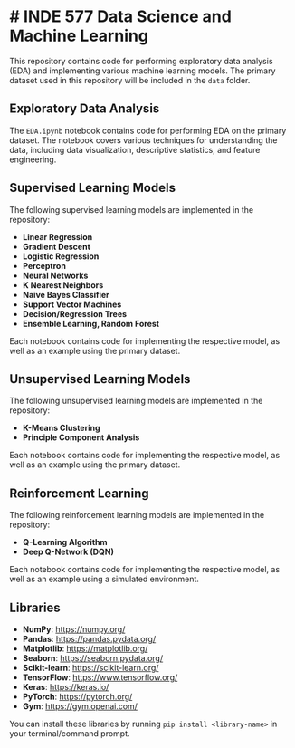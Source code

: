 
# # INDE 577 Data Science and Machine Learning

This repository contains code for performing exploratory data analysis (EDA) and implementing various machine learning models. The primary dataset used in this repository will be included in the `data` folder.

## Exploratory Data Analysis

The `EDA.ipynb` notebook contains code for performing EDA on the primary dataset. The notebook covers various techniques for understanding the data, including data visualization, descriptive statistics, and feature engineering.

## Supervised Learning Models

The following supervised learning models are implemented in the repository:

- **Linear Regression**
- **Gradient Descent** 
- **Logistic Regression**
- **Perceptron**
- **Neural Networks**
- **K Nearest Neighbors**
- **Naive Bayes Classifier**
- **Support Vector Machines**
- **Decision/Regression Trees**
- **Ensemble Learning, Random Forest**

Each notebook contains code for implementing the respective model, as well as an example using the primary dataset.

## Unsupervised Learning Models

The following unsupervised learning models are implemented in the repository:

- **K-Means Clustering**
- **Principle Component Analysis**

Each notebook contains code for implementing the respective model, as well as an example using the primary dataset.

## Reinforcement Learning

The following reinforcement learning models are implemented in the repository:

- **Q-Learning Algorithm**
- **Deep Q-Network (DQN)**

Each notebook contains code for implementing the respective model, as well as an example using a simulated environment.

## Libraries

- **NumPy**: https://numpy.org/
- **Pandas**: https://pandas.pydata.org/
- **Matplotlib**: https://matplotlib.org/
- **Seaborn**: https://seaborn.pydata.org/
- **Scikit-learn**: https://scikit-learn.org/
- **TensorFlow**: https://www.tensorflow.org/
- **Keras**: https://keras.io/
- **PyTorch**: https://pytorch.org/
- **Gym**: https://gym.openai.com/

You can install these libraries by running `pip install <library-name>` in your terminal/command prompt.